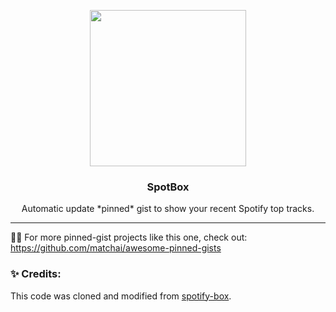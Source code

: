 <p align='center'>
  <img width="250" src="https://user-images.githubusercontent.com/10740043/103472132-b0cbb100-4dc4-11eb-97a2-4261c4c5c4f5.png">
  <h3 align="center">SpotBox</h3>
  <p align="center">Automatic update *pinned* gist to show your recent Spotify top tracks.</p>
</p>

---
📌✨ For more pinned-gist projects like this one, check out: <https://github.com/matchai/awesome-pinned-gists>

### ✨ Credits:
This code was cloned and modified from [spotify-box](https://github.com/izayl/spotify-box).
